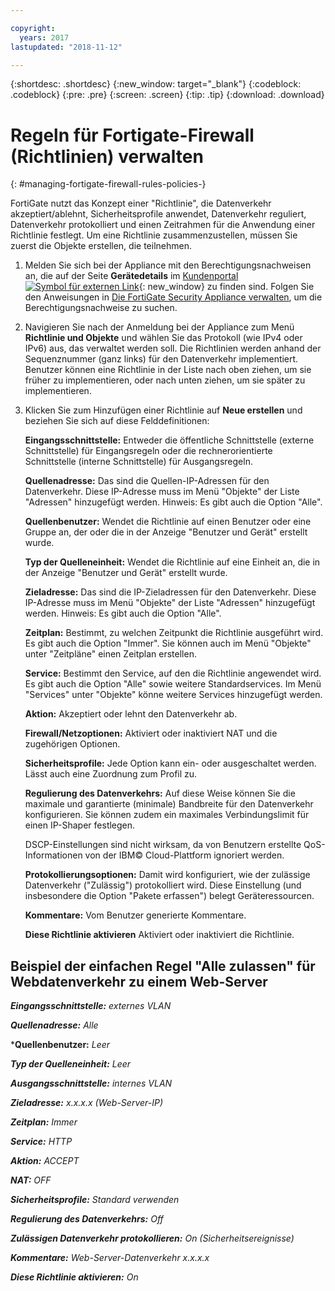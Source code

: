 ```yaml
---

copyright:
  years: 2017
lastupdated: "2018-11-12"

---
```


{:shortdesc: .shortdesc}
{:new_window: target="_blank"}
{:codeblock: .codeblock}
{:pre: .pre}
{:screen: .screen}
{:tip: .tip}
{:download: .download}

# Regeln für Fortigate-Firewall (Richtlinien) verwalten
{: #managing-fortigate-firewall-rules-policies-}

FortiGate nutzt das Konzept einer "Richtlinie", die Datenverkehr akzeptiert/ablehnt, Sicherheitsprofile anwendet, Datenverkehr reguliert, Datenverkehr protokolliert und einen Zeitrahmen für die Anwendung einer Richtlinie festlegt. Um eine Richtlinie zusammenzustellen, müssen Sie zuerst die Objekte erstellen, die teilnehmen. 

1. Melden Sie sich bei der Appliance mit den Berechtigungsnachweisen an, die auf der Seite **Gerätedetails** im [Kundenportal ![Symbol für externen Link](../../icons/launch-glyph.svg "Symbol für externen Link")](https://control.softlayer.com/){: new_window} zu finden sind. Folgen Sie den Anweisungen in [Die FortiGate Security Appliance verwalten](/docs/infrastructure/fortigate-1g?topic=fortigate-1g-managing-the-fortigate-security-appliance-1gbps), um die Berechtigungsnachweise zu suchen.
2. Navigieren Sie nach der Anmeldung bei der Appliance zum Menü **Richtlinie und Objekte** und wählen Sie das Protokoll (wie IPv4 oder IPv6) aus, das verwaltet werden soll. Die Richtlinien werden anhand der Sequenznummer (ganz links) für den Datenverkehr implementiert. Benutzer können eine Richtlinie in der Liste nach oben ziehen, um sie früher zu implementieren, oder nach unten ziehen, um sie später zu implementieren.
3. Klicken Sie zum Hinzufügen einer Richtlinie auf **Neue erstellen** und beziehen Sie sich auf diese Felddefinitionen:

    **Eingangsschnittstelle:** Entweder die öffentliche Schnittstelle (externe Schnittstelle) für Eingangsregeln oder die rechnerorientierte Schnittstelle (interne Schnittstelle) für Ausgangsregeln.

    **Quellenadresse:** Das sind die Quellen-IP-Adressen für den Datenverkehr. Diese IP-Adresse muss im Menü "Objekte" der Liste "Adressen" hinzugefügt werden. Hinweis: Es gibt auch die Option "Alle".

    **Quellenbenutzer:** Wendet die Richtlinie auf einen Benutzer oder eine Gruppe an, der oder die in der Anzeige "Benutzer und Gerät" erstellt wurde.

    **Typ der Quelleneinheit:** Wendet die Richtlinie auf eine Einheit an, die in der Anzeige "Benutzer und Gerät" erstellt wurde.

    **Zieladresse:** Das sind die IP-Zieladressen für den Datenverkehr. Diese IP-Adresse muss im Menü "Objekte" der Liste "Adressen" hinzugefügt werden. Hinweis: Es gibt auch die Option "Alle".

    **Zeitplan:** Bestimmt, zu welchen Zeitpunkt die Richtlinie ausgeführt wird. Es gibt auch die Option "Immer". Sie können auch im Menü "Objekte" unter "Zeitpläne" einen Zeitplan erstellen.

    **Service:** Bestimmt den Service, auf den die Richtlinie angewendet wird. Es gibt auch die Option "Alle" sowie weitere Standardservices. Im Menü "Services" unter "Objekte" könne weitere Services hinzugefügt werden.

    **Aktion:** Akzeptiert oder lehnt den Datenverkehr ab. 

    **Firewall/Netzoptionen:** Aktiviert oder inaktiviert NAT und die zugehörigen Optionen.

    **Sicherheitsprofile:** Jede Option kann ein- oder ausgeschaltet werden. Lässt auch eine Zuordnung zum Profil zu.

    **Regulierung des Datenverkehrs:** Auf diese Weise können Sie die maximale und garantierte (minimale) Bandbreite für den Datenverkehr konfigurieren. Sie können zudem ein maximales Verbindungslimit für einen IP-Shaper festlegen. 

    DSCP-Einstellungen sind nicht wirksam, da von Benutzern erstellte QoS-Informationen von der IBM© Cloud-Plattform ignoriert werden.

    **Protokollierungsoptionen:** Damit wird konfiguriert, wie der zulässige Datenverkehr ("Zulässig") protokolliert wird. Diese Einstellung (und insbesondere die Option "Pakete erfassen") belegt Geräteressourcen.

    **Kommentare:** Vom Benutzer generierte Kommentare.

    **Diese Richtlinie aktivieren** Aktiviert oder inaktiviert die Richtlinie.

## Beispiel der einfachen Regel "Alle zulassen" für Webdatenverkehr zu einem Web-Server

***Eingangsschnittstelle:*** *externes VLAN*

***Quellenadresse:*** *Alle*

***Quellenbenutzer:** *Leer*

***Typ der Quelleneinheit:*** *Leer*

***Ausgangsschnittstelle:*** *internes VLAN*

***Zieladresse:*** *x.x.x.x (Web-Server-IP)*

***Zeitplan:*** *Immer*

***Service:*** *HTTP*

***Aktion:*** *ACCEPT*

***NAT:*** *OFF*

***Sicherheitsprofile:*** *Standard verwenden*

***Regulierung des Datenverkehrs:*** *Off*

***Zulässigen Datenverkehr protokollieren:*** *On (Sicherheitsereignisse)*

***Kommentare:*** *Web-Server-Datenverkehr x.x.x.x*

***Diese Richtlinie aktivieren:*** *On*
